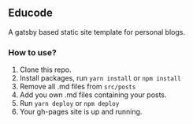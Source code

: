 ## Educode

A gatsby based static site template for personal blogs.

### How to use?

1. Clone this repo.
2. Install packages, run `yarn install` or `npm install`
3. Remove all .md files from `src/posts`
4. Add you own .md files containing your posts.
5. Run `yarn deploy` or `npm deploy`
6. Your gh-pages site is up and running.
